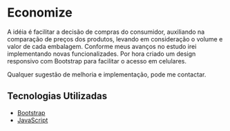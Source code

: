 # Economize
A idéia é facilitar a decisão de compras do consumidor, 
auxiliando na comparação de preços dos produtos, levando em consideração o volume e valor de cada embalagem.
Conforme meus avanços no estudo irei implementando novas funcionalizades.
Por hora criado um design responsivo com Bootstrap para facilitar o acesso em celulares.

Qualquer sugestão de melhoria e implementação, pode me contactar.

## Tecnologias Utilizadas
- [Bootstrap](https://getbootstrap.com/)
- [JavaScript](https://www.w3schools.com/js/)
